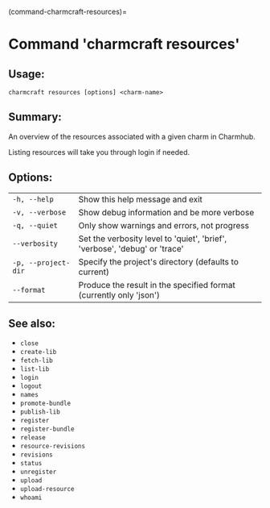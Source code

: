 (command-charmcraft-resources)=
# Command 'charmcraft resources'

## Usage:
```text
charmcraft resources [options] <charm-name>
```

## Summary:

An overview of the resources associated with a given charm in Charmhub.

Listing resources will take you through login if needed.

## Options:
| | |
|-|-|
| `-h, --help` | Show this help message and exit |
| `-v, --verbose` | Show debug information and be more verbose |
| `-q, --quiet` | Only show warnings and errors, not progress |
| `--verbosity` | Set the verbosity level to 'quiet', 'brief', 'verbose', 'debug' or 'trace' |
| `-p, --project-dir` | Specify the project's directory (defaults to current) |
| `--format` | Produce the result in the specified format (currently only 'json') |

## See also:
- `close`
- `create-lib`
- `fetch-lib`
- `list-lib`
- `login`
- `logout`
- `names`
- `promote-bundle`
- `publish-lib`
- `register`
- `register-bundle`
- `release`
- `resource-revisions`
- `revisions`
- `status`
- `unregister`
- `upload`
- `upload-resource`
- `whoami`